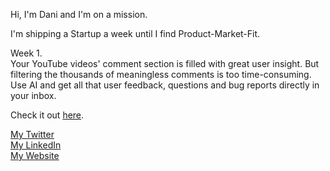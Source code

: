 Hi, I'm Dani and I'm on a mission.

I'm shipping a Startup a week until I find Product-Market-Fit.

Week 1.<br>
Your YouTube videos' comment section is filled with great user insight. But filtering the thousands of meaningless comments is too time-consuming. Use AI and get all that user feedback, questions and bug reports directly in your inbox.

Check it out <a href="https://getcornelio.com" target="_blank">here</a>.

<a href="https://twitter.com/danigleba" target="_blank">My Twitter</a>
<br>
<a href="https://www.linkedin.com/in/danigleba/" target="_blank">My LinkedIn<a>
<br>
<a href="https://www.danigleba.com" target="_blank">My Website<a>